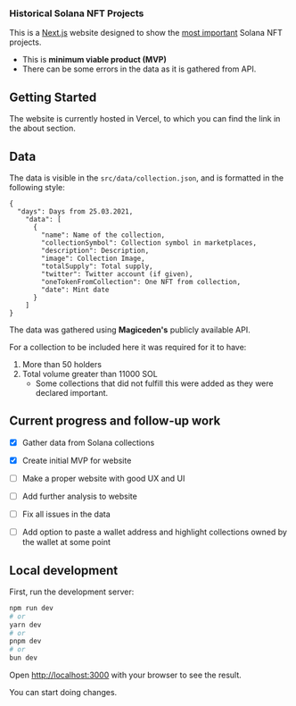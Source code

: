 ### Historical Solana NFT Projects 

This is a [Next.js](https://nextjs.org/) website designed to show the <ins>most important</ins> Solana NFT projects.

- This is **minimum viable product (MVP)**
- There can be some errors in the data as it is gathered from API.

## Getting Started

The website is currently hosted in Vercel, to which you can find the link in the about section.

## Data

The data is visible in the `src/data/collection.json`, and is formatted in the following style:
```
{
  "days": Days from 25.03.2021,
    "data": [
      {
        "name": Name of the collection,
        "collectionSymbol": Collection symbol in marketplaces,
        "description": Description,
        "image": Collection Image,
        "totalSupply": Total supply,
        "twitter": Twitter account (if given),
        "oneTokenFromCollection": One NFT from collection,
        "date": Mint date
      }
    ]
}
```
The data was gathered using **Magiceden's** publicly available API.

For a collection to be included here it was required for it to have:
1. More than 50 holders
2. Total volume greater than 11000 SOL
   - Some collections that did not fulfill this were added as they were declared important.

## Current progress and follow-up work

- [x] Gather data from Solana collections
- [x] Create initial MVP for website
- [ ] Make a proper website with good UX and UI
- [ ] Add further analysis to website 
- [ ] Fix all issues in the data
- [ ] Add option to paste a wallet address and highlight collections owned by the wallet at some point


## Local development 
First, run the development server:

```bash
npm run dev
# or
yarn dev
# or
pnpm dev
# or
bun dev
```

Open [http://localhost:3000](http://localhost:3000) with your browser to see the result.

You can start doing changes.
